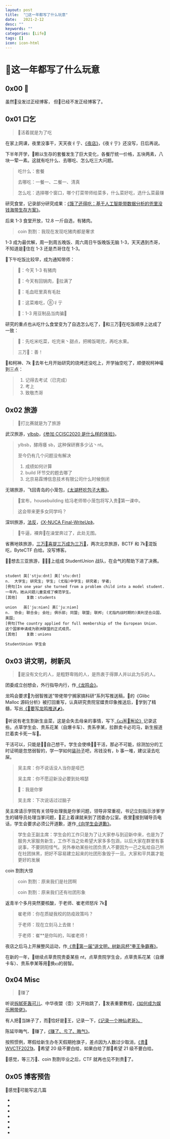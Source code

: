 ```yaml
---
layout: post
title:  "👴这一年都写了什么玩意"
date:   2021-2-12
desc: ""
keywords: ""
categories: [Life]
tags: []
icon: icon-html
---
```


# 👴这一年都写了什么玩意

## 0x00 👴

虽然👴没发过正经博客， 但👴已经不发正经博客了。

## 0x01 口乞

> 👴活着就是为了吃

在家上网课，夜里没事干，天天夜彳亍、[《夜店》](https://aidaip.github.io/life/2020/10/06/%E5%A4%9C%E5%BA%97.html)，《夜彳亍》还没写，日后再说。

下半年开学，👴赖以生存的套餐发生了巨大变化，各餐厅统一价格，五块两素，八块一荤一素。这就有吃什么、去哪吃、怎么吃三大问题。

> 吃什么：套餐
>
> 去哪吃：一餐一、二餐一、清真
>
> 怎么吃：选择哪个窗口，哪个打菜带师给菜多，什么菜好吃，选什么菜最赚

研究食堂，记录部分研究成果：[《饿了还得吃：基于人工智能带数据分析的兜里没钱海带生存方案》](https://aidaip.github.io/life/2020/10/06/%E9%A5%BF%E4%BA%86%E8%BF%98%E5%BE%97%E5%90%83-%E5%9F%BA%E4%BA%8E%E4%BA%BA%E5%B7%A5%E6%99%BA%E8%83%BD%E5%B8%A6%E6%95%B0%E6%8D%AE%E5%88%86%E6%9E%90%E7%9A%84%E5%85%9C%E9%87%8C%E6%B2%A1%E9%92%B1%E6%B5%B7%E5%B8%A6%E7%94%9F%E5%AD%98%E6%96%B9%E6%A1%88.html)。

后来 1-3 食堂开放，12.8 一斤自选，有猪肉。

> coin 割割：我现在发现吃猪肉都是奢求

1-3 成为最优解，周一到周五晚饭、周六周日午饭晚饭无脑 1-3，天天遇到杰哥，不知道是👴住在 1-3 还是杰哥住在 1-3。

👴下午吃饭比较早，成为通知带师：

> 👴：今天 1-3 有猪肉
>
> 👴：今天有回锅肉，👴拉满了
>
> 👴：毛血旺里真有毛肚
>
> 👴：这菜难吃，⑧彳亍
>
> 👴：1-3 用豆制品当肉骗👴

研究的重点也从吃什么食堂变为了自选怎么吃了，👴和三万👴在吃饭顺序上达成了一致：

> 👴：先吃米吃菜，吃完来丶甜点，把稀饭喝完，再吃水果。
>
> 三万👴：善！

👴和柯神、7k 👴去年七月开始研究的烧烤还没吃上，开学抽空吃了，顺便祝柯神嘬到三点：

> 1. 记得去考试（已完成）
> 2. 考上
> 3. 致敬杰哥



## 0x02 旅游

> 👴打比赛就是为了旅游

武汉旅游，[ylbsb](https://music.163.com/#/song?id=29562457)，[《参加 CCISC2020 是什么样的体验》](https://aidaip.github.io/life/2020/10/03/%E5%8F%82%E5%8A%A0ccisc%E6%98%AF%E4%BB%80%E4%B9%88%E6%A0%B7%E4%BD%93%E9%AA%8C.html)。

> ylbsb，酵痔痿 sb，这种保研赛多少沾丶nt。
>
> 至今仍有几个问题没有解决
>
> 1. 成绩如何计算
> 2. build 环节交的题去哪了
> 3. 北京易霖博信息技术有限公司什么时候倒闭

无锡旅游，飞回青岛的小笼包，[《太湖杯吃包子大赛》](https://aidaip.github.io/life/2020/11/26/%E5%A4%AA%E6%B9%96%E6%9D%AF%E5%90%83%E5%8C%85%E5%AD%90%E5%A4%A7%E8%B5%9B.html)。

> 👴宣布，housebuilding 给冯老师带小笼包将写入贵🐋第一课中。
>
> 这会带来更多女同学吗？

深圳旅游，[法反](https://baike.baidu.com/item/%E6%B3%95%E6%9C%AF%E5%8F%8D%E5%88%B6/19720580?fr=aladdin)，[《X-NUCA Final-WriteUp》](https://aidaip.github.io/life/2020/12/16/X-NUCA-Final-WriteUp.html)。

> 👴牛逼，裸奔👴在澡堂奔过了，此处无图。

省赛地铁旅游，[三万👴喜提三万成为三万👴](https://surager.pub/_posts/2020-11-11-%E9%86%89%E9%A5%AE%E4%B9%9D%E5%9B%9E%E6%BD%87%E6%B4%92%E5%8E%BB-%E4%B8%87%E5%86%9B%E4%BB%8E%E4%B8%AD%E5%8F%96%E9%A6%96%E7%BA%A7/)，两次北京旅游，BCTF 和 7k👴混饭吃，ByteCTF 白给。没写博客。

🎩👴想去三亚旅游，👴🚪🐎上组成 StudentUnion 战队，在会气的帮助下进了决赛。

```

student	英[ˈstjuːdnt] 美[ˈstuːdnt]
n.	大学生; 研究生; 学生; (尤指)中学生; 研究者; 学者;
[例句]In one year she turned from a problem child into a model student.
一年内，她从问题儿童变成了模范学生。
[其他]	复数：students

union	英[ˈjuːniən] 美[ˈjuːniən]
n.	协会; 联合会; 会社; 俱乐部; 同盟; 联盟; 联邦; (尤指内战时期的)美利坚合众国，美国;
[例句]The country applied for full membership of the European Union.
这个国家申请成为欧洲联盟的正式成员。
[其他]	复数：unions

StudentUnion 学生会
```



## 0x03 讲文明，树新风

> 👴是没有文化的人，是粗野卑贱的人，是热衷于得罪人并以此为乐的人。

团委成立创想会，外行指导内行，作[《龙鸣会》](https://aidaip.github.io/life/2020/03/03/%E9%BE%99%E9%B8%A3%E4%BC%9A.html)。

龙鸣会要求👴为弱智推送”带佬带宁搁家搞科研“系列写推送稿，👴的《Glibc Malloc 源码分析》被打回重写，认真研究贵院官媒贵印象推送后，👴学到了精髓，写出[《👴要写龙鸣推送🌶》](https://aidaip.github.io/life/2020/03/01/%E8%A6%81%E5%86%99%E9%BE%99%E9%B8%A3%E6%8E%A8%E9%80%81.html)。

👴听说有老生割新生韭菜，这是会失去母亲的事情，写下[《💴🈶🐎🈚论》](https://aidaip.github.io/life/2020/08/21/%E8%AE%BA.html)记录这些。点草学生会、贵系花某（自爆卡车）、贵系李某，拉群卖卡必司马，新生报道拦着卖卡死一车🐎。

干活可以，只能是👴🚪自己想干。学生会使唤👴🐋干活，那必不可能，综测加分的工时证明是忽悠弱智的，学一学如何[装孙子](https://baike.baidu.com/item/%E8%A3%85%E5%AD%99%E5%AD%90/4419085?fr=aladdin)吧，吊钱没有，b 事一堆，建议滚去吃屎。

> 吴主席：你不说话没人当你是哑巴
>
> 吴主席：你不愿迎新没必要到处嘚瑟
>
> 👴：我是你爹
>
> 吴主席：下次说话过过脑子

吴主席请示学院有关领导处理我是你爹问题，领导非常重视，书记立刻指示涉爹学生的辅导员处理当爹问题，👴正上着课就来到了团委办公室。夜里👴接到辅导员电话，学生会要求必须公开道歉，遂作[《向学生会道歉》](https://aidaip.github.io/life/2020/09/15/%E5%90%91%E5%AD%A6%E7%94%9F%E4%BC%9A%E9%81%93%E6%AD%89.html)。

> 学生会王副主席：学生会的工作只是为了让大家参与到迎新中来，也是为了服务大家服务新生，工作不当之处希望大家多多包涵，以后大家在群里有事说事，不要阴阳怪气。另外奉劝某些社团负责人不要因为一己之私给自己所在社团抹黑，把好不容易建立起来的社团形象毁于一旦。大家和平共赢才能更好的发展

coin 割割大惊

> coin 割割：原来我们是社团啊
>
> coin 割割：原来我们还有社团形象

返青半个多月突然要核酸，于老师、崔老师怒斥 7k👴

> 崔老师：你在质疑我校的防疫政策吗？
>
> 于老师：现在立刻马上去做！
>
> 于老师：崔**是你叫的，叫崔老师！

夜店之后马上开展整风运动，作[《贵🐋第一届“讲文明，树新风杯“拳王争霸赛》](https://aidaip.github.io/life/2021/01/01/%E8%B4%B5-%E7%AC%AC%E4%B8%80%E5%B1%8A-%E8%AE%B2%E6%96%87%E6%98%8E-%E6%A0%91%E6%96%B0%E9%A3%8E%E6%9D%AF-%E6%8B%B3%E7%8E%8B%E4%BA%89%E9%9C%B8%E8%B5%9B.html)。

在新的一年，👴继续点草贵院贵委某些 nt，点草贵院学生会，点草贵系花某（自爆卡车）、贵系李某等用🐎换💴的弱智。




## 0x04 Misc

> 👴赚了

听说[拆腻死轰可儿](https://baike.baidu.com/item/%E4%B8%AD%E5%9B%BD%E7%BA%A2%E5%AE%A2/3285051?fr=aladdin)、中华夜盟（壶）又开始跳了，👴发表重要教程，[《如何成为娱乐圈带佬》](https://aidaip.github.io/life/2020/03/23/%E5%A6%82%E4%BD%95%E6%88%90%E4%B8%BA%E5%A8%B1%E4%B9%90%E5%9C%88%E5%B8%A6%E4%BD%AC.html)。

有人把👴当妹子了，而👴恰好是🎣王，记录一下，[《记录一个神仙老哥》。](https://aidaip.github.io/life/2020/02/23/%E8%AE%B0%E5%BD%95%E4%B8%80%E4%B8%AA%E7%A5%9E%E4%BB%99%E8%80%81%E5%93%A5.html)

陈延毕晦气、👴赚了，[《赚了、亏了、晦气》](https://aidaip.github.io/life/2021/01/28/%E8%B5%9A%E4%BA%86-%E4%BA%8F%E4%BA%86-%E6%99%A6%E6%B0%94.html)。

按照惯例，寒假给新生办冬天假期抢旗子，差点因为人数过少取消，[《贵🐋WVCTF2021》](https://aidaip.github.io/life/2021/01/31/%E8%B4%B5-WVCTF2021.html)。👴希望 20 级不要白给，如果白给了那👴希望 21 级不要白给。

👴感觉，等三万👴、coin 割割毕业之后，CTF 就再也见不到贵🐋了。



## 0x05 博客预告

👴感觉👴可能写这几篇

* 
* 
* 
* 
* 
* 
* 



